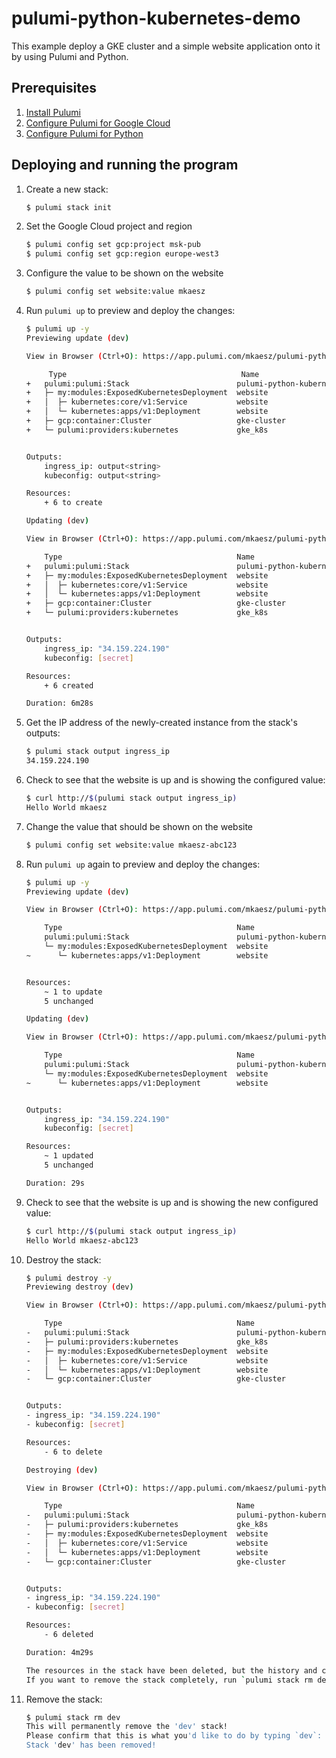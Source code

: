 # pulumi-python-kubernetes-demo
This example deploy a GKE cluster and a simple website application onto it by using Pulumi and Python.

## Prerequisites

1. [Install Pulumi](https://www.pulumi.com/docs/get-started/install/)
1. [Configure Pulumi for Google Cloud](https://www.pulumi.com/docs/intro/cloud-providers/gcp/setup/)
1. [Configure Pulumi for Python](https://www.pulumi.com/docs/intro/languages/python/)

## Deploying and running the program

1. Create a new stack:

    ```bash
    $ pulumi stack init
    ```

1. Set the Google Cloud project and region

    ```bash
    $ pulumi config set gcp:project msk-pub
    $ pulumi config set gcp:region europe-west3
    ```
1. Configure the value to be shown on the website

    ```bash
    $ pulumi config set website:value mkaesz
    ```

1. Run `pulumi up` to preview and deploy the changes:

    ```bash
    $ pulumi up -y
    Previewing update (dev)

    View in Browser (Ctrl+O): https://app.pulumi.com/mkaesz/pulumi-python-kubernetes-demo/dev/previews/367cea8c-fb85-47c0-95f5-206e91543ae3

         Type                                       Name                               Plan
    +   pulumi:pulumi:Stack                        pulumi-python-kubernetes-demo-dev  create
    +   ├─ my:modules:ExposedKubernetesDeployment  website                            create
    +   │  ├─ kubernetes:core/v1:Service           website                            create
    +   │  └─ kubernetes:apps/v1:Deployment        website                            create
    +   ├─ gcp:container:Cluster                   gke-cluster                        create
    +   └─ pulumi:providers:kubernetes             gke_k8s                            create


    Outputs:
        ingress_ip: output<string>
        kubeconfig: output<string>

    Resources:
        + 6 to create

    Updating (dev)

    View in Browser (Ctrl+O): https://app.pulumi.com/mkaesz/pulumi-python-kubernetes-demo/dev/updates/20

        Type                                       Name                               Status
    +   pulumi:pulumi:Stack                        pulumi-python-kubernetes-demo-dev  created (386s)
    +   ├─ my:modules:ExposedKubernetesDeployment  website                            created (0.80s)
    +   │  ├─ kubernetes:core/v1:Service           website                            created (45s)
    +   │  └─ kubernetes:apps/v1:Deployment        website                            created (30s)
    +   ├─ gcp:container:Cluster                   gke-cluster                        created (337s)
    +   └─ pulumi:providers:kubernetes             gke_k8s                            created (0.45s)


    Outputs:
        ingress_ip: "34.159.224.190"
        kubeconfig: [secret]

    Resources:
        + 6 created

    Duration: 6m28s
    ```

1. Get the IP address of the newly-created instance from the stack's outputs: 

    ```bash
    $ pulumi stack output ingress_ip
    34.159.224.190 
    ```

1. Check to see that the website is up and is showing the configured value:

    ```bash
    $ curl http://$(pulumi stack output ingress_ip)
    Hello World mkaesz
    ```

1. Change the value that should be shown on the website

    ```bash
    $ pulumi config set website:value mkaesz-abc123
    ```

1. Run `pulumi up` again to preview and deploy the changes:

    ```bash
    $ pulumi up -y
    Previewing update (dev)

    View in Browser (Ctrl+O): https://app.pulumi.com/mkaesz/pulumi-python-kubernetes-demo/dev/previews/89def2be-fc86-49e6-89ce-a43acebc7386

        Type                                       Name                               Plan       Info
        pulumi:pulumi:Stack                        pulumi-python-kubernetes-demo-dev
        └─ my:modules:ExposedKubernetesDeployment  website
    ~      └─ kubernetes:apps/v1:Deployment        website                            update     [diff: ~spec]


    Resources:
        ~ 1 to update
        5 unchanged

    Updating (dev)

    View in Browser (Ctrl+O): https://app.pulumi.com/mkaesz/pulumi-python-kubernetes-demo/dev/updates/21

        Type                                       Name                               Status            Info
        pulumi:pulumi:Stack                        pulumi-python-kubernetes-demo-dev
        └─ my:modules:ExposedKubernetesDeployment  website
    ~      └─ kubernetes:apps/v1:Deployment        website                            updated (24s)     [diff: ~spec]


    Outputs:
        ingress_ip: "34.159.224.190"
        kubeconfig: [secret]

    Resources:
        ~ 1 updated
        5 unchanged

    Duration: 29s

1. Check to see that the website is up and is showing the new configured value:

    ```bash
    $ curl http://$(pulumi stack output ingress_ip)
    Hello World mkaesz-abc123
    ```

1. Destroy the stack:

    ```bash
    $ pulumi destroy -y
    Previewing destroy (dev)

    View in Browser (Ctrl+O): https://app.pulumi.com/mkaesz/pulumi-python-kubernetes-demo/dev/previews/a9fc9567-1713-43ef-a126-140262e4013e

        Type                                       Name                               Plan
    -   pulumi:pulumi:Stack                        pulumi-python-kubernetes-demo-dev  delete
    -   ├─ pulumi:providers:kubernetes             gke_k8s                            delete
    -   ├─ my:modules:ExposedKubernetesDeployment  website                            delete
    -   │  ├─ kubernetes:core/v1:Service           website                            delete
    -   │  └─ kubernetes:apps/v1:Deployment        website                            delete
    -   └─ gcp:container:Cluster                   gke-cluster                        delete


    Outputs:
    - ingress_ip: "34.159.224.190"
    - kubeconfig: [secret]

    Resources:
        - 6 to delete

    Destroying (dev)

    View in Browser (Ctrl+O): https://app.pulumi.com/mkaesz/pulumi-python-kubernetes-demo/dev/updates/22

        Type                                       Name                               Status
    -   pulumi:pulumi:Stack                        pulumi-python-kubernetes-demo-dev  deleted
    -   ├─ pulumi:providers:kubernetes             gke_k8s                            deleted (0.37s)
    -   ├─ my:modules:ExposedKubernetesDeployment  website                            deleted
    -   │  ├─ kubernetes:core/v1:Service           website                            deleted (32s)
    -   │  └─ kubernetes:apps/v1:Deployment        website                            deleted (32s)
    -   └─ gcp:container:Cluster                   gke-cluster                        deleted (232s)


    Outputs:
    - ingress_ip: "34.159.224.190"
    - kubeconfig: [secret]

    Resources:
        - 6 deleted

    Duration: 4m29s

    The resources in the stack have been deleted, but the history and configuration associated with the stack are still maintained.
    If you want to remove the stack completely, run `pulumi stack rm dev`. 
    ```

1. Remove the stack:

    ```bash
    $ pulumi stack rm dev
    This will permanently remove the 'dev' stack!
    Please confirm that this is what you'd like to do by typing `dev`: dev
    Stack 'dev' has been removed!
    ``` 
